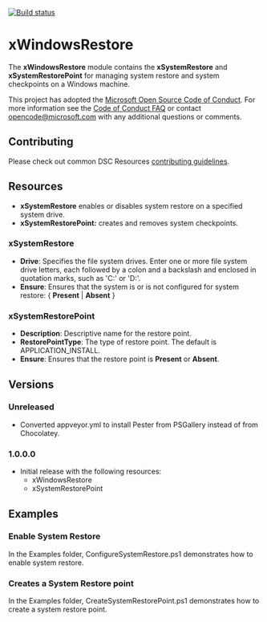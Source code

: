 [![Build status](https://ci.appveyor.com/api/projects/status/8bysqkxmaecxvq54/branch/master?svg=true)](https://ci.appveyor.com/project/PowerShell/xwindowsrestore/branch/master)

# xWindowsRestore

The **xWindowsRestore** module contains the **xSystemRestore** and **xSystemRestorePoint** for managing system restore and system checkpoints on a Windows machine. 

This project has adopted the [Microsoft Open Source Code of Conduct](https://opensource.microsoft.com/codeofconduct/).
For more information see the [Code of Conduct FAQ](https://opensource.microsoft.com/codeofconduct/faq/) or contact [opencode@microsoft.com](mailto:opencode@microsoft.com) with any additional questions or comments.

## Contributing
Please check out common DSC Resources [contributing guidelines](https://github.com/PowerShell/DscResource.Kit/blob/master/CONTRIBUTING.md).


## Resources

* **xSystemRestore** enables or disables system restore on a specified system drive. 
* **xSystemRestorePoint:** creates and removes system checkpoints. 

### xSystemRestore

* **Drive**: Specifies the file system drives. 
Enter one or more file system drive letters, each followed by a colon and a backslash and enclosed in quotation marks, such as 'C:\' or 'D:\'.
* **Ensure**: Ensures that the system is or is not configured for system restore: { **Present** | **Absent** }

### xSystemRestorePoint

* **Description**: Descriptive name for the restore point. 
* **RestorePointType**: The type of restore point. 
The default is APPLICATION_INSTALL. 
* **Ensure**: Ensures that the restore point is **Present** or **Absent**.

## Versions

### Unreleased
* Converted appveyor.yml to install Pester from PSGallery instead of from Chocolatey.

### 1.0.0.0

* Initial release with the following resources:
    - xWindowsRestore
    - xSystemRestorePoint

## Examples 

### Enable System Restore

In the Examples folder, ConfigureSystemRestore.ps1 demonstrates how to enable system restore.

### Creates a System Restore point

In the Examples folder, CreateSystemRestorePoint.ps1 demonstrates how to create a system restore point.
